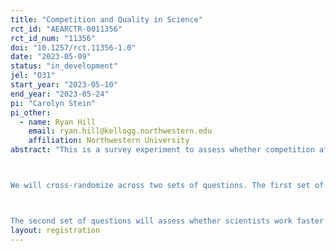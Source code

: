 ```yaml
---
title: "Competition and Quality in Science"
rct_id: "AEARCTR-0011356"
rct_id_num: "11356"
doi: "10.1257/rct.11356-1.0"
date: "2023-05-09"
status: "in_development"
jel: "O31"
start_year: "2023-05-10"
end_year: "2023-05-24"
pi: "Carolyn Stein"
pi_other:
  - name: Ryan Hill
    email: ryan.hill@kellogg.northwestern.edu
    affiliation: Northwestern University
abstract: "This is a survey experiment to assess whether competition affects the quality of scientific research. We will reach out to corresponding authors on scientific papers via a fully anonymous email survey.

We will cross-randomize across two sets of questions. The first set of questions will assess whether scientists think that important work is more likely to be competitive. We will pose a hypothetical scenario about working on a project, but randomly vary the expected journal placement of the project. We will then ask scientists how likely they think it is that another team is working on a similar project.

The second set of questions will assess whether scientists work faster and less carefully if they believe the project is competitive (i.e., multiple parties are working on the same project). We will pose a hypothetical scenario about working on a project, but randomly vary the probability that another team is working on the project. We will then ask scientists (a) how long will they spend finishing the project and (b) which tasks would the do prior to publication (replication, additional analyses, etc.)"
layout: registration
---
```


